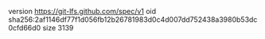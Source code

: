 version https://git-lfs.github.com/spec/v1
oid sha256:2af1146df77f1d056fb12b26781983d0c4d007dd752438a3980b53dc0cfd66d0
size 3139
